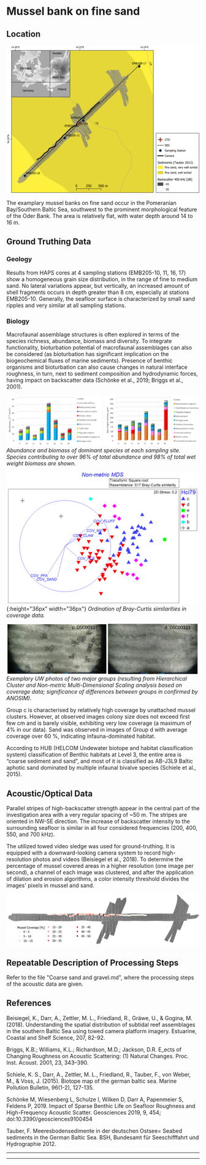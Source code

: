 # Mussel bank on fine sand

## Location

![Location of sample area](img/oderbank_overview.png)

The examplary mussel banks on fine sand occur in the Pomeranian Bay/Southern Baltic Sea, southwest to the prominent morphological feature of the Oder Bank. The area is relatively flat, with water depth around 14 to 16 m.

## Ground Truthing Data
### Geology
Results from HAPS cores at 4 sampling stations (EMB205-10, 11, 16, 17) show a homogeneous grain size distribution, in the range of fine to medium sand. No lateral variations appear, but vertically, an increased amount of shell fragments occurs in depth greater than 8 cm, especially at stations EMB205-10. Generally, the seafloor surface is characterized by small sand ripples and very similar at all sampling stations.

### Biology
Macrofaunal assemblage structures is often explored in terms of the species richness, abundance, biomass and diversity. To integrate functionality, bioturbation potential of macrofaunal assemblages can also be considered (as bioturbation has significant implication on the biogeochemical fluxes of marine sediments). Presence of benthic organisms and bioturbation can also cause changes in natural interface roughness, in turn, next to sediment composition and hydrodynamic forces, having impact on backscatter data (Schönke et al., 2019; Briggs et al., 2001).


![Location of sample area](img/bio_abundance.png)
*Abundance and biomass of dominant species at each sampling site. Species contributing to over 96% of total abundance and 98% of total wet weight biomass are shown.*


![Location of sample area](img/bio_mds.png){:height="36px" width="36px"}
*Ordination of Bray-Curtis similarities in coverage data.*


![Location of sample area](img/bio_videostills.png)
*Exemplary UW photos of two major groups (resulting from Hierarchical Cluster and Non-metric Multi-Dimensional Scaling analysis based on coverage data; significance of differences between groups in confirmed by ANOSIM).*

Group c is characterised by relatively high coverage by unattached mussel clusters. However, at observed images colony size does not exceed first few cm and is barely visible, exhibiting very low coverage (a maximum of 4% in our data). Sand was observed in images of Group d with average coverage over 60 %, indicating infauna-dominated habitat.

According to HUB (HELCOM Undewater biotope and habitat classification system) classification of Benthic habitats at Level 3, the entire area is “coarse sediment and sand”, and most of it is classified as AB-J3L9 Baltic aphotic sand dominated by multiple infaunal bivalve species (Schiele et al., 2015). 


## Acoustic/Optical Data

Parallel stripes of high-backscatter strength appear in the central part of the investigation area with a very regular spacing of ~50 m. The stripes are oriented in NW-SE direction. The increase of backscatter intensity to the surrounding seafloor is similar in all four considered frequencies (200, 400, 550, and 700 kHz).


The utilized towed video sledge was used for ground-truthing. It is equipped with a downward-looking camera system to record high-resolution photos and videos (Beisiegel et al., 2018). To determine the percentage of mussel covered areas in a higher resolution (one image per second), a channel of each image was clustered, and after the application of dilation and erosion algorithms, a color intensity threshold divides the images' pixels in mussel and sand.

![Location of sample area](img/mussel_cov.png)


## Repeatable Description of Processing Steps

Refer to the file "Coarse sand and gravel.md", where the processing steps of the acoustic data are given.

## References

Beisiegel, K., Darr, A., Zettler, M. L., Friedland, R., Gräwe, U., & Gogina, M. (2018). Understanding the spatial distribution of subtidal reef assemblages in the southern Baltic Sea using towed camera platform imagery. Estuarine, Coastal and Shelf Science, 207, 82-92.

Briggs, K.B.; Williams, K.L.; Richardson, M.D.; Jackson, D.R. E_ects of Changing Roughness on Acoustic Scattering: (1) Natural Changes. Proc. Inst. Acoust. 2001, 23, 343–390.

Schiele, K. S., Darr, A., Zettler, M. L., Friedland, R., Tauber, F., von Weber, M., & Voss, J. (2015). Biotope map of the german baltic sea. Marine Pollution Bulletin, 96(1-2), 127-135.

Schönke M, Wiesenberg L, Schulze I, Wilken D, Darr A, Papenmeier S, Feldens P, 2019. Impact of Sparse Benthic Life on Seafloor Roughness and High-Frequency Acoustic Scatter. Geosciences 2019, 9, 454; doi:10.3390/geosciences9100454

Tauber, F. Meeresbodensedimente in der deutschen Ostsee= Seabed sediments in the German Baltic Sea. BSH, Bundesamt für Seeschifffahrt und Hydrographie 2012.

---


---

